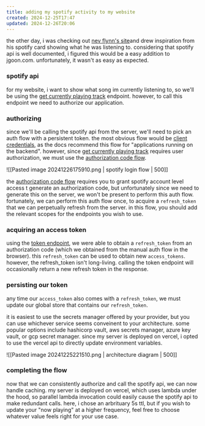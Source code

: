 ```yaml
---
title: adding my spotify activity to my website
created: 2024-12-25T17:47
updated: 2024-12-26T20:06
---
```


the other day, i was checking out [nev flynn's site](https://nevflynn.com/)and drew inspiration from his spotify card showing what he was listening to. considering that spotify api is well documented, i figured this would be a easy addition to jgoon.com. unfortunately, it wasn't as easy as expected.
### spotify api
for my website, i want to show what song im currently listening to, so we'll be using the [get currently playing track](https://developer.spotify.com/documentation/web-api/reference/get-the-users-currently-playing-track) endpoint. however, to call this endpoint we need to authorize our application.
### authorizing
since we'll be calling the spotify api from the server, we'll need to pick an auth flow with a persistent token. the most obvious flow would be [client credentials](https://developer.spotify.com/documentation/web-api/tutorials/client-credentials-flow), as the docs recommend this flow for "applications running on the backend". however, since [get currently playing track](https://developer.spotify.com/documentation/web-api/reference/get-the-users-currently-playing-track) requires user authorization, we must use the [authorization code flow](https://developer.spotify.com/documentation/web-api/tutorials/code-flow).

![[Pasted image 20241226175910.png | spotify login flow | 500]]

 the [authorization code flow](https://developer.spotify.com/documentation/web-api/tutorials/code-flow) requires you to grant spotify account level access t generate an authorization code, but unfortunately since we need to generate this on the server, we won't be present to perform this auth flow. fortunately, we can perform this auth flow once, to acquire a `refresh_token` that we can perpetually refresh from the server. in this flow, you should add the relevant scopes for the endpoints you wish to use.
### acquiring an access token
using the [token endpoint](https://developer.spotify.com/documentation/web-api/tutorials/refreshing-tokens), we were able to obtain a `refresh_token`  from an authorization code (which we obtained from the manual auth flow in the browser). this `refresh_token` can be used to obtain new `access_tokens`. however, the refresh_token isn't long-living. calling the token endpoint will occasionally return a new refresh token in the response. 
### persisting our token
any time our `access_token` also comes with a `refresh_token`, we must update our global store that contains our `refresh_token`.

it is easiest to use the secrets manager offered by your provider, but you can use whichever service seems conveinent to your architecture. some popular options include hashicorp vault, aws secrets manager, azure key vault, or gcp secret manager. since my server is deployed on vercel, i opted to use the vercel api to directly update environment variables.

![[Pasted image 20241225221510.png | architecture diagram | 500]]
### completing the flow
now that we can consistently authorize and call the spotify api, we can now handle caching. my server is deployed on vercel, which uses lambda under the hood, so parallel lambda invocation could easily cause the spotify api to make redundant calls. here, i chose an arbrituary 5s ttl, but if you wish to update your "now playing" at a higher frequency, feel free to choose whatever value feels right for your use case.